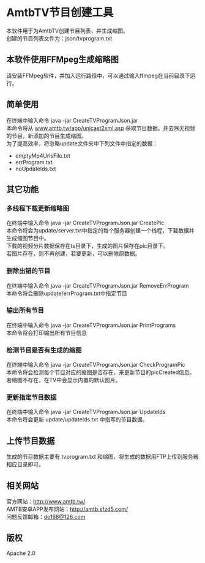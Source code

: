 # AmtbTV节目创建工具<br>
本软件用于为AmtbTV创建节目列表，并生成缩图。<br>
创建的节目列表文件为：json/tvprogram.txt<br>

## 本软件使用FFMpeg生成缩略图<br>
请安装FFMpeg软件，并加入运行路径中，可以通过输入ffmpeg在当前目录下运行。

## 简单使用<br>
在终端中输入命令 java -jar CreateTVProgramJson.jar<br>
本命令将从 www.amtb.tw/app/unicast2xml.asp 获取节目数据。并去除无视频的节目，新添加的节目生成缩图。<br>
为了提高效率，将忽略update文件夹中下列文件中指定的数据：<br>
* emptyMp4UrlsFile.txt
* errProgram.txt
* noUpdateIds.txt

## 其它功能<br>

### 多线程下载更新缩略图<br>
在终端中输入命令 java -jar CreateTVProgramJson.jar CreatePic<br>
本命令将会为update/server.txt中指定的每个服务器创建一个线程，下载数据并生成缩图节目中。<br>
下载的视频分片数据保存在ts目录下，生成的图片保存在pic目录下。<br>
若图片存在，则不再创建，若要更新，可以删除原数据。<br>

### 删除出错的节目<br>
在终端中输入命令 java -jar CreateTVProgramJson.jar RemoveErrProgram<br>
本命令将会删除update/errProgram.txt中指定节目<br>

### 输出所有节目<br>
在终端中输入命令 java -jar CreateTVProgramJson.jar PrintPrograms<br>
本命令将会打印输出所有节目信息<br>

### 检测节目是否有生成的缩图<br>
在终端中输入命令 java -jar CreateTVProgramJson.jar CheckProgramPic<br>
本命令将会检测每个节目对应的缩图是否存在，来更新节目的picCreated信息。若缩图不存在，在TV中会显示内置的默认图片。<br>

### 更新指定节目数据<br>
在终端中输入命令 java -jar CreateTVProgramJson.jar UpdateIds<br>
本命令将会更新 update/updateIds.txt 中指写的节目数据。<br>

## 上传节目数据<br>
生成的节目数据主要有 tvprogram.txt 和缩图，将生成的数据用FTP上传到服务器相应目录即可。<br>

## 相关网站<br>
官方网站：http://www.amtb.tw/<br>
AMTB安卓APP发布网站：http://amtb.sfzd5.com/<br>
问题反馈邮箱：do168@126.com<br>

## 版权<br>
Apache 2.0<br>
